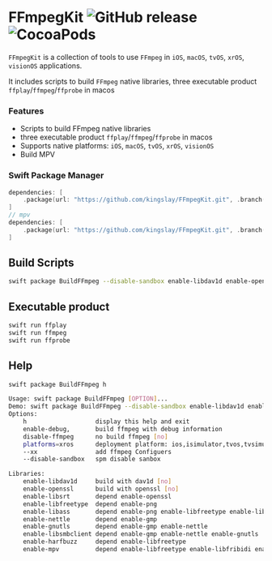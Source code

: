 # FFmpegKit ![GitHub release](https://img.shields.io/badge/release-v5.1-blue.svg) ![CocoaPods](https://img.shields.io/cocoapods/v/ffmpeg-kit-ios-min) 

`FFmpegKit` is a collection of tools to use `FFmpeg` in `iOS`, `macOS`, `tvOS`, `xrOS`, `visionOS`  applications.

It includes scripts to build `FFmpeg` native libraries, three executable product `ffplay`/`ffmpeg`/`ffprobe` in macos

### Features
- Scripts to build FFmpeg native libraries
- three executable product `ffplay`/`ffmpeg`/`ffprobe` in macos
- Supports native platforms: `iOS`, `macOS`, `tvOS`, `xrOS`, `visionOS`
- Build MPV

### Swift Package Manager

```swift
dependencies: [
    .package(url: "https://github.com/kingslay/FFmpegKit.git", .branch("main"))
]
// mpv
dependencies: [
    .package(url: "https://github.com/kingslay/FFmpegKit.git", .branch("mpv"))
]
```

## Build Scripts
```bash
swift package BuildFFmpeg --disable-sandbox enable-libdav1d enable-openssl enable-libsrt
```
## Executable product
```bash
swift run ffplay
swift run ffmpeg
swift run ffprobe
```
## Help 
```bash
swift package BuildFFmpeg h
```

```bash
Usage: swift package BuildFFmpeg [OPTION]...
Demo: swift package BuildFFmpeg --disable-sandbox enable-libdav1d enable-openssl enable-libsrt
Options:
    h                   display this help and exit
    enable-debug,       build ffmpeg with debug information
    disable-ffmpeg      no build ffmpeg [no]
    platforms=xros      deployment platform: ios,isimulator,tvos,tvsimulator,macos,maccatalyst,xros,xrsimulator,watchos,watchsimulator,
    --xx                add ffmpeg Configuers
    --disable-sandbox   spm disable sanbox

Libraries:
    enable-libdav1d     build with dav1d [no]
    enable-openssl      build with openssl [no]
    enable-libsrt       depend enable-openssl
    enable-libfreetype  depend enable-png
    enable-libass       depend enable-png enable-libfreetype enable-libfribidi enable-harfbuzz
    enable-nettle       depend enable-gmp
    enable-gnutls       depend enable-gmp enable-nettle
    enable-libsmbclient depend enable-gmp enable-nettle enable-gnutls
    enable-harfbuzz     depend enable-libfreetype
    enable-mpv          depend enable-libfreetype enable-libfribidi enable-harfbuzz enable-libass
```
